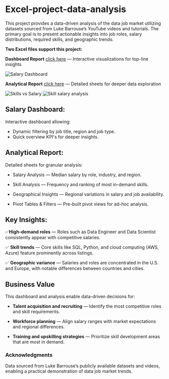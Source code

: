 # Excel-project-data-analysis
This project provides a data-driven analysis of the data job market utilizing datasets sourced from Luke Barrouse’s YouTube videos and tutorials. The primary goal is to present actionable insights into job roles, salary distributions, required skills, and geographic trends.

**Two Excel files support this project:**

**Dashboard Report** [click here](project1.xlsx) — Interactive visualizations for top-line insights


![Salary Dashboard](https://github.com/user-attachments/assets/bad7c530-91a3-49fd-b039-7d96a7159296)


**Analytical Report** [click here](project2.xlsx) — Detailed sheets for deeper data exploration


![Skills vs Salary](https://github.com/user-attachments/assets/3e5d846b-a5b3-48df-9f80-1ab6d15df408)
![Skill salary analysis](https://github.com/user-attachments/assets/60dbd95a-d6fa-413a-847e-177e9ff4857e)



## Salary Dashboard:
Interactive dashboard allowing:
* Dynamic filtering by job title, region and job type.
* Quick overview KPI's for deeper insights.

## Analytical Report:
Detailed sheets for granular analysis:

* Salary Analysis — Median salary by role, industry, and region.

* Skill Analysis — Frequency and ranking of most in-demand skills.

* Geographical Insights — Regional variations in salary and job availability.

* Pivot Tables & Filters — Pre-built pivot views for ad-hoc analysis.

## Key Insights:

✅**High-demand roles** — Roles such as Data Engineer and Data Scientist consistently appear with competitive salaries.

✅ **Skill trends** — Core skills like SQL, Python, and cloud computing (AWS, Azure) feature prominently across listings.

✅ **Geographic variance** — Salaries and roles are concentrated in the U.S. and Europe, with notable differences between countries and cities.

## Business Value
This dashboard and analysis enable data-driven decisions for:

* **Talent acquisition and recruiting** — Identify the most competitive roles and skill requirements.

* **Workforce planning** — Align salary ranges with market expectations and regional differences.

* **Training and upskilling strategies** — Prioritize skill development areas that are most in demand.

### Acknowledgments

Data sourced from Luke Barrouse’s publicly available datasets and videos, enabling a practical demonstration of data job market trends.

